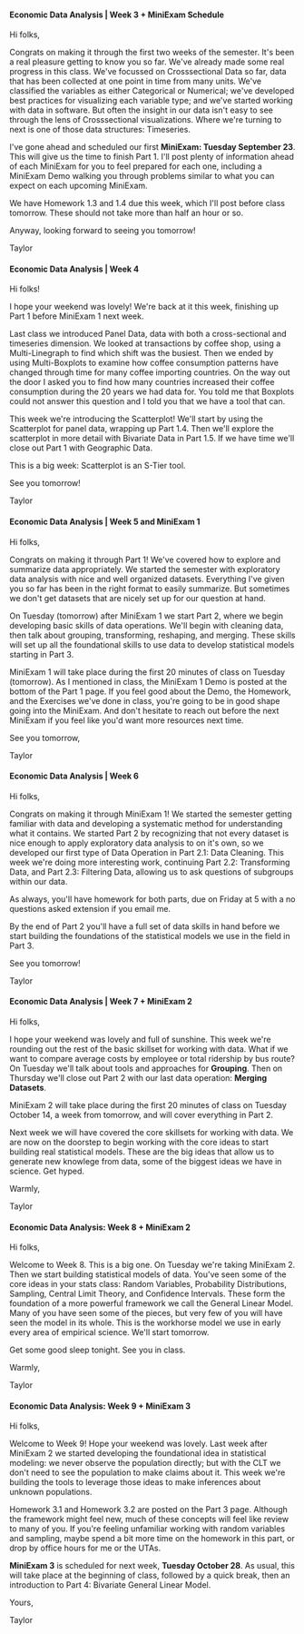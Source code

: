 #### Economic Data Analysis | Week 3 + MiniExam Schedule

Hi folks,

Congrats on making it through the first two weeks of the semester. It's been a real pleasure getting to know you so far. We've already made some real progress in this class. We've focussed on Crosssectional Data so far, data that has been collected at one point in time from many units. We've classified the variables as either Categorical or Numerical; we've developed best practices for visualizing each variable type; and we've started working with data in software. But often the insight in our data isn't easy to see through the lens of Crosssectional visualizations. Where we're turning to next is one of those data structures: Timeseries.

I've gone ahead and scheduled our first **MiniExam: Tuesday September 23**. This will give us the time to finish Part 1. I'll post plenty of information ahead of each MiniExam for you to feel prepared for each one, including a MiniExam Demo walking you through problems similar to what you can expect on each upcoming MiniExam. 

We have Homework 1.3 and 1.4 due this week, which I'll post before class tomorrow. These should not take more than half an hour or so.

Anyway, looking forward to seeing you tomorrow!

Taylor

#### Economic Data Analysis | Week 4

Hi folks!

I hope your weekend was lovely! We're back at it this week, finishing up Part 1 before MiniExam 1 next week. 

Last class we introduced Panel Data, data with both a cross-sectional and timeseries dimension. We looked at transactions by coffee shop, using a Multi-Linegraph to find which shift was the busiest. Then we ended by using Multi-Boxplots to examine how coffee consumption patterns have changed through time for many coffee importing countries. On the way out the door I asked you to find how many countries increased their coffee consumption during the 20 years we had data for. You told me that Boxplots could not answer this question and I told you that we have a tool that can.

This week we're introducing the Scatterplot! We'll start by using the Scatterplot for panel data, wrapping up Part 1.4. Then we'll explore the scatterplot in more detail with Bivariate Data in Part 1.5. If we have time we'll close out Part 1 with Geographic Data.

This is a big week: Scatterplot is an S-Tier tool.

See you tomorrow!

Taylor



#### Economic Data Analysis | Week 5 and MiniExam 1

Hi folks,

Congrats on making it through Part 1! We've covered how to explore and summarize data appropriately. We started the semester with exploratory data analysis with nice and well organized datasets. Everything I've given you so far has been in the right format to easily summarize. But sometimes we don't get datasets that are nicely set up for our question at hand. 

On Tuesday (tomorrow) after MiniExam 1 we start Part 2, where we begin developing basic skills of data operations. We'll begin with cleaning data, then talk about grouping, transforming, reshaping, and merging. These skills will set up all the foundational skills to use data to develop statistical models starting in Part 3.

MiniExam 1 will take place during the first 20 minutes of class on Tuesday (tomorrow). As I mentioned in class, the MiniExam 1 Demo is posted at the bottom of the Part 1 page. If you feel good about the Demo, the Homework, and the Exercises we've done in class, you're going to be in good shape going into the MiniExam. And don't hesitate to reach out before the next MiniExam if you feel like you'd want more resources next time.



See you tomorrow,

Taylor



#### Economic Data Analysis | Week 6

Hi folks,

Congrats on making it through MiniExam 1! We started the semester getting familiar with data and developing a systematic method for understanding what it contains. We started Part 2 by recognizing that not every dataset is nice enough to apply exploratory data analysis to on it's own, so we developed our first type of Data Operation in Part 2.1: Data Cleaning. This week we're doing more interesting work, continuing Part 2.2: Transforming Data, and Part 2.3: Filtering Data, allowing us to ask questions of subgroups within our data.

As always, you'll have homework for both parts, due on Friday at 5 with a no questions asked extension if you email me.

By the end of Part 2 you'll have a full set of data skills in hand before we start building the foundations of the statistical models we use in the field in Part 3.

See you tomorrow!

Taylor

#### Economic Data Analysis | Week 7 + MiniExam 2

Hi folks,

I hope your weekend was lovely and full of sunshine. This week we're rounding out the rest of the basic skillset for working with data. What if we want to compare average costs by employee or total ridership by bus route? On Tuesday we'll talk about tools and approaches for **Grouping**. Then on Thursday we'll close out Part 2 with our last data operation: **Merging Datasets**. 

MiniExam 2 will take place during the first 20 minutes of class on Tuesday October 14, a week from tomorrow, and will cover everything in Part 2.

Next week we will have covered the core skillsets for working with data. We are now on the doorstep to begin working with the core ideas to start building real statistical models. These are the big ideas that allow us to generate new knowlege from data, some of the biggest ideas we have in science. Get hyped.



Warmly,

Taylor



#### Economic Data Analysis: Week 8 + MiniExam 2

Hi folks,

Welcome to Week 8. This is a big one. On Tuesday we're taking MiniExam 2. Then we start building statistical models of data. You've seen some of the core ideas in your stats class: Random Variables, Probability Distributions, Sampling, Central Limit Theory, and Confidence Intervals. These form the foundation of a more powerful framework we call the General Linear Model. Many of you have seen some of the pieces, but very few of you will have seen the model in its whole. This is the workhorse model we use in early every area of empirical science. We'll start tomorrow.

Get some good sleep tonight. See you in class.



Warmly,

Taylor

#### Economic Data Analysis: Week 9 + MiniExam 3

Hi folks,

Welcome to Week 9! Hope your weekend was lovely. Last week after MiniExam 2 we started developing the foundational idea in statistical modeling: we never observe the population directly; but with the CLT we don't need to see the population to make claims about it. This week we're building the tools to leverage those ideas to make inferences about unknown populations.

Homework 3.1 and Homework 3.2 are posted on the Part 3 page. Although the framework might feel new, much of these concepts will feel like review to many of you. If you're feeling unfamiliar working with random variables and sampling, maybe spend a bit more time on the homework in this part, or drop by office hours for me or the UTAs. 

**MiniExam 3** is scheduled for next week, **Tuesday October 28**. As usual, this will take place at the beginning of class, followed by a quick break, then an introduction to Part 4: Bivariate General Linear Model.



Yours, 

Taylor
